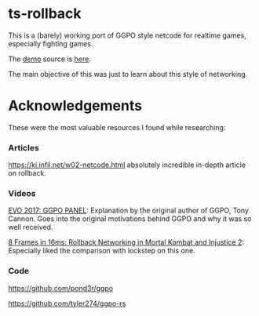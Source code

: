 # ts-rollback

This is a (barely) working port of GGPO style netcode for realtime games, especially fighting games.

The [demo](https://ts-rollback.vercel.app/) source is [here](./client/src/rollback/example).

The main objective of this was just to learn about this style of networking.

# Acknowledgements
These were the most valuable resources I found while researching:

### Articles
https://ki.infil.net/w02-netcode.html absolutely incredible in-depth article on rollback.

### Videos
[EVO 2017: GGPO PANEL](https://www.youtube.com/watch?v=k9JTIn1SVQ4): Explanation by the original author of GGPO, Tony Cannon. Goes into the original motivations behind GGPO and why it was so well received.

[8 Frames in 16ms: Rollback Networking in Mortal Kombat and Injustice 2](https://www.youtube.com/watch?v=7jb0FOcImdg): Especially liked the comparison with lockstep on this one.

### Code
https://github.com/pond3r/ggpo 

https://github.com/tyler274/ggpo-rs

